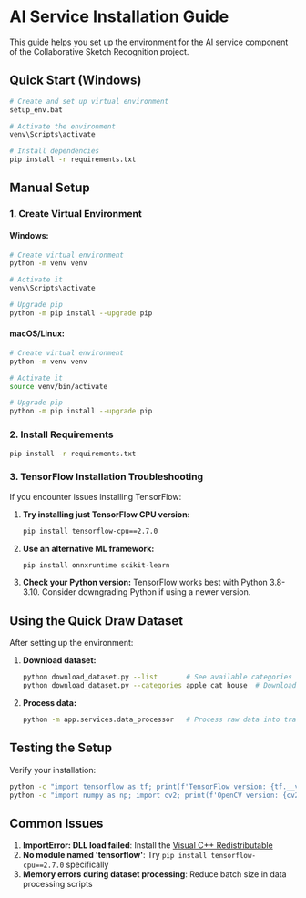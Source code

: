 # AI Service Installation Guide

This guide helps you set up the environment for the AI service component of the Collaborative Sketch Recognition project.

## Quick Start (Windows)

```bash
# Create and set up virtual environment
setup_env.bat

# Activate the environment
venv\Scripts\activate

# Install dependencies
pip install -r requirements.txt
```

## Manual Setup

### 1. Create Virtual Environment

#### Windows:
```bash
# Create virtual environment
python -m venv venv

# Activate it
venv\Scripts\activate

# Upgrade pip
python -m pip install --upgrade pip
```

#### macOS/Linux:
```bash
# Create virtual environment
python -m venv venv

# Activate it
source venv/bin/activate

# Upgrade pip
python -m pip install --upgrade pip
```

### 2. Install Requirements

```bash
pip install -r requirements.txt
```

### 3. TensorFlow Installation Troubleshooting

If you encounter issues installing TensorFlow:

1. **Try installing just TensorFlow CPU version:**
   ```bash
   pip install tensorflow-cpu==2.7.0
   ```

2. **Use an alternative ML framework:**
   ```bash
   pip install onnxruntime scikit-learn
   ```

3. **Check your Python version:**
   TensorFlow works best with Python 3.8-3.10. Consider downgrading Python if using a newer version.

## Using the Quick Draw Dataset

After setting up the environment:

1. **Download dataset:**
   ```bash
   python download_dataset.py --list       # See available categories
   python download_dataset.py --categories apple cat house  # Download specific categories
   ```

2. **Process data:**
   ```bash
   python -m app.services.data_processor   # Process raw data into training format
   ```

## Testing the Setup

Verify your installation:

```bash
python -c "import tensorflow as tf; print(f'TensorFlow version: {tf.__version__}')"
python -c "import numpy as np; import cv2; print(f'OpenCV version: {cv2.__version__}')"
```

## Common Issues

1. **ImportError: DLL load failed**: Install the [Visual C++ Redistributable](https://aka.ms/vs/17/release/vc_redist.x64.exe)
2. **No module named 'tensorflow'**: Try `pip install tensorflow-cpu==2.7.0` specifically
3. **Memory errors during dataset processing**: Reduce batch size in data processing scripts
